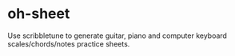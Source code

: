 # oh-sheet
Use scribbletune to generate guitar, piano and computer keyboard scales/chords/notes practice sheets.
